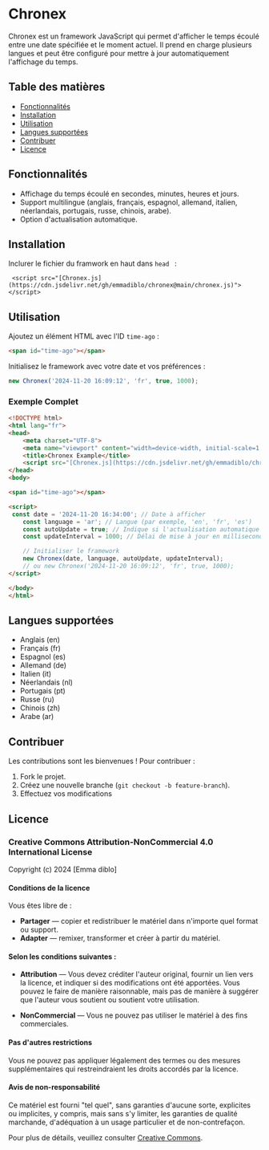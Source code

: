 
# Chronex

Chronex est un framework JavaScript qui permet d'afficher le temps écoulé entre une date spécifiée et le moment actuel. Il prend en charge plusieurs langues et peut être configuré pour mettre à jour automatiquement l'affichage du temps.

## Table des matières

- [Fonctionnalités](#fonctionnalités)
- [Installation](#installation)
- [Utilisation](#utilisation)
- [Langues supportées](#langues-supportées)
- [Contribuer](#contribuer)
- [Licence](#licence)

## Fonctionnalités

- Affichage du temps écoulé en secondes, minutes, heures et jours.
- Support multilingue (anglais, français, espagnol, allemand, italien, néerlandais, portugais, russe, chinois, arabe).
- Option d'actualisation automatique.

## Installation

 Inclurer le fichier du framwork en haut dans  ```head ``` :
   ```
    <script src="[Chronex.js](https://cdn.jsdelivr.net/gh/emmadiblo/chronex@main/chronex.js)"></script>
   ```


## Utilisation

Ajoutez un élément HTML avec l'ID `time-ago` :

```html
<span id="time-ago"></span>
```

Initialisez le framework avec votre date et vos préférences :

```javascript
new Chronex('2024-11-20 16:09:12', 'fr', true, 1000);
```

### Exemple Complet

```html
<!DOCTYPE html>
<html lang="fr">
<head>
    <meta charset="UTF-8">
    <meta name="viewport" content="width=device-width, initial-scale=1.0">
    <title>Chronex Example</title>
    <script src="[Chronex.js](https://cdn.jsdelivr.net/gh/emmadiblo/chronex@main/chronex.js)"></script>
</head>
<body>

<span id="time-ago"></span>

<script>
 const date = '2024-11-20 16:34:00'; // Date à afficher
    const language = 'ar'; // Langue (par exemple, 'en', 'fr', 'es')
    const autoUpdate = true; // Indique si l'actualisation automatique est activée
    const updateInterval = 1000; // Délai de mise à jour en millisecondes(ici 1 sec)

    // Initialiser le framework
    new Chronex(date, language, autoUpdate, updateInterval);
    // ou new Chronex('2024-11-20 16:09:12', 'fr', true, 1000);
</script>

</body>
</html>
```

## Langues supportées

- Anglais (en)
- Français (fr)
- Espagnol (es)
- Allemand (de)
- Italien (it)
- Néerlandais (nl)
- Portugais (pt)
- Russe (ru)
- Chinois (zh)
- Arabe (ar)

## Contribuer

Les contributions sont les bienvenues ! Pour contribuer :

1. Fork le projet.
2. Créez une nouvelle branche (`git checkout -b feature-branch`).
3. Effectuez vos modifications

## Licence

### Creative Commons Attribution-NonCommercial 4.0 International License

Copyright (c) 2024 [Emma diblo]

#### Conditions de la licence

Vous êtes libre de :

- **Partager** — copier et redistribuer le matériel dans n'importe quel format ou support.
- **Adapter** — remixer, transformer et créer à partir du matériel.

#### Selon les conditions suivantes :

- **Attribution** — Vous devez créditer l'auteur original, fournir un lien vers la licence, et indiquer si des modifications ont été apportées. Vous pouvez le faire de manière raisonnable, mais pas de manière à suggérer que l'auteur vous soutient ou soutient votre utilisation.
  
- **NonCommercial** — Vous ne pouvez pas utiliser le matériel à des fins commerciales.

#### Pas d'autres restrictions

Vous ne pouvez pas appliquer légalement des termes ou des mesures supplémentaires qui restreindraient les droits accordés par la licence.

#### Avis de non-responsabilité

Ce matériel est fourni "tel quel", sans garanties d'aucune sorte, explicites ou implicites, y compris, mais sans s'y limiter, les garanties de qualité marchande, d'adéquation à un usage particulier et de non-contrefaçon.

Pour plus de détails, veuillez consulter [Creative Commons](https://creativecommons.org/licenses/by-nc/4.0/).
